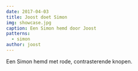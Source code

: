 ```yaml
---
date: 2017-04-03
title: Joost doet Simon
img: showcase.jpg
caption: Een Simon hemd door Joost
patterns:
  - simon
author: joost
---
```


Een Simon hemd met rode, contrasterende knopen.